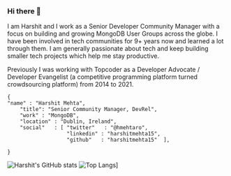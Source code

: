 ### Hi there 👋

I am Harshit and I work as a Senior Developer Community Manager with a focus on building and growing MongoDB User Groups across the globe. I have been involved in tech communities for 9+ years now and learned a lot through them. I am generally passionate about tech and keep building smaller tech projects which help me stay productive.

Previously I was working with Topcoder as a Developer Advocate / Developer Evangelist (a competitive programming platform turned crowdsourcing platform) from 2014 to 2021. 

```
{ 
"name" : "Harshit Mehta",
  	"title": "Senior Community Manager, DevRel",
  	"work" : "MongoDB",
  	"location" : "Dublin, Ireland",
	"social"   : [ "twitter"   : "@hmehtaro",
  			   	   "linkedin" : "harshitmehta15", 
			   	   "github"   : "harshitmehta15"  ],
   
}
```

![Harshit's GitHub stats](https://github-readme-stats.vercel.app/api?username=harshitmehta15) ![Top Langs](https://github-readme-stats.vercel.app/api/top-langs/?username=harshitmehta15)]
